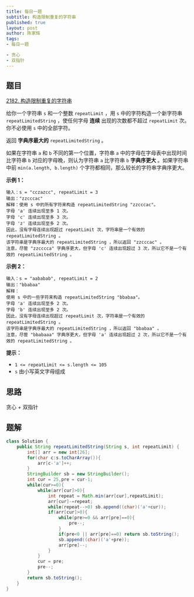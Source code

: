 ```yaml
---
title: 每日一题
subtitle: 构造限制重复的字符串
published: true
layout: post
author: 陈家辉
tags:
- 每日一题

- 贪心
- 双指针
---
```


## 题目

[2182. 构造限制重复的字符串](https://leetcode.cn/problems/construct-string-with-repeat-limit/)

给你一个字符串 `s` 和一个整数 `repeatLimit` ，用 `s` 中的字符构造一个新字符串 `repeatLimitedString` ，使任何字母 **连续** 出现的次数都不超过 `repeatLimit` 次。你不必使用 `s` 中的全部字符。

返回 **字典序最大的** `repeatLimitedString` 。

如果在字符串 `a` 和 `b` 不同的第一个位置，字符串 `a` 中的字母在字母表中出现时间比字符串 `b` 对应的字母晚，则认为字符串 `a` 比字符串 `b` **字典序更大** 。如果字符串中前 `min(a.length, b.length)` 个字符都相同，那么较长的字符串字典序更大。

 

**示例 1：**

```
输入：s = "cczazcc", repeatLimit = 3
输出："zzcccac"
解释：使用 s 中的所有字符来构造 repeatLimitedString "zzcccac"。
字母 'a' 连续出现至多 1 次。
字母 'c' 连续出现至多 3 次。
字母 'z' 连续出现至多 2 次。
因此，没有字母连续出现超过 repeatLimit 次，字符串是一个有效的 repeatLimitedString 。
该字符串是字典序最大的 repeatLimitedString ，所以返回 "zzcccac" 。
注意，尽管 "zzcccca" 字典序更大，但字母 'c' 连续出现超过 3 次，所以它不是一个有效的 repeatLimitedString 。
```

**示例 2：**

```
输入：s = "aababab", repeatLimit = 2
输出："bbabaa"
解释：
使用 s 中的一些字符来构造 repeatLimitedString "bbabaa"。 
字母 'a' 连续出现至多 2 次。 
字母 'b' 连续出现至多 2 次。 
因此，没有字母连续出现超过 repeatLimit 次，字符串是一个有效的 repeatLimitedString 。 
该字符串是字典序最大的 repeatLimitedString ，所以返回 "bbabaa" 。 
注意，尽管 "bbabaaa" 字典序更大，但字母 'a' 连续出现超过 2 次，所以它不是一个有效的 repeatLimitedString 。
```

 

**提示：**

- `1 <= repeatLimit <= s.length <= 105`
- `s` 由小写英文字母组成

## 思路

贪心 + 双指针

## 题解

```java
class Solution {
    public String repeatLimitedString(String s, int repeatLimit) {
        int[] arr = new int[26];
        for(char c:s.toCharArray()){
            arr[c-'a']++;
        }
        StringBuilder sb = new StringBuilder();
        int cur = 25,pre = cur-1;
        while(cur>=0){
            while(arr[cur]>0){
                int repeat = Math.min(arr[cur],repeatLimit);
                arr[cur]-=repeat;
                while(repeat-->0) sb.append((char)('a'+cur));
                if(arr[cur]>0){
                    while(pre>=0 && arr[pre]==0){
                        pre--;
                    }
                    if(pre<0 || arr[pre]==0) return sb.toString();
                    sb.append((char)('a'+pre));
                    arr[pre]--;
                }
            }
            cur = pre;
            pre--;
        }
        return sb.toString();
    }
}
```

